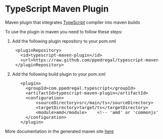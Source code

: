 <h1>TypeScript Maven Plugin</h1>
Maven plugin that integrates <a href="http://typescript.codeplex.com/">TypeScript</a> compiler into maven builds

To use the plugin in maven you need to follow these steps:

1) Add the following plugin repository to your pom.xml

<pre>
    &lt;pluginRepository&gt;
      &lt;id&gt;typescript-maven-plugin&lt;/id&gt;
      &lt;url&gt;https://raw.github.com/ppedregal/typescript-maven-plugin/master/repo&lt;/url&gt;
    &lt;/pluginRepository&gt;
</pre>

2) Add the following build plugin to your pom.xml

<pre>
      &lt;plugin&gt;
        &lt;groupId&gt;com.ppedregal.typescript&lt;/groupId&gt;
      	&lt;artifactId&gt;typescript-maven-plugin&lt;/artifactId&gt;        
        &lt;configuration&gt;
        	&lt;sourceDirectory&gt;src/main/ts&lt;/sourceDirectory&gt;
        	&lt;targetDirectory&gt;target/ts&lt;/targetDirectory&gt;
        	&lt;module&gt;amd&lt;/module&gt;    &lt;!-- 'amd' or 'commonjs' --&gt;
        &lt;/configuration&gt;        
      &lt;/plugin&gt;
</pre>

More documentation in the generated maven site <a href="http://ppedregal.github.com/typescript-maven-plugin/">here</a>
